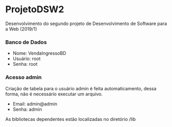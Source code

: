 # ProjetoDSW2
Desenvolvimento do segundo projeto de Desenvolvimento de Software para a Web (2019/1)

### Banco de Dados
 - Nome: VendaIngressoBD
 - Usuário: root
 - Senha: root

### Acesso admin
Criação de tabela para o usuário admin é feita automaticamento, dessa forma, não é necessário executar um arquivo.
 
 - Email: admin@admin
 - Senha: admin
 
As bibliotecas dependentes estão localizadas no diretório /lib
